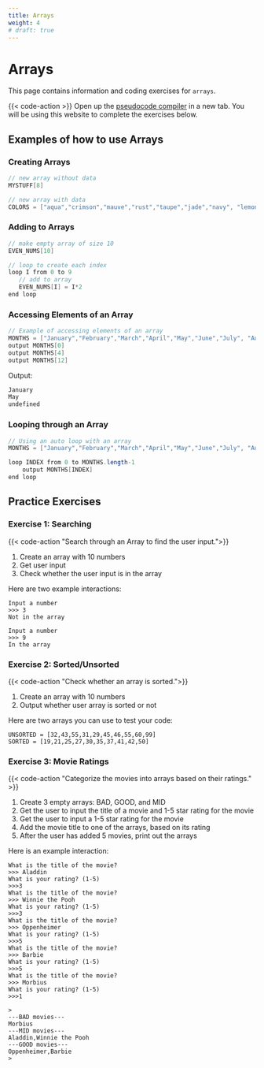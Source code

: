 ```yaml
---
title: Arrays
weight: 4
# draft: true
---
```

# Arrays

This page contains information and coding exercises for `arrays`.

{{< code-action >}} Open up the [pseudocode compiler](http://ibcomp.fis.edu/pseudocode/pcode.html) in a new tab. You will be using this website to complete the exercises below.


## Examples of how to use Arrays

### Creating Arrays
```java
// new array without data
MYSTUFF[8]

// new array with data
COLORS = ["aqua","crimson","mauve","rust","taupe","jade","navy", "lemon"]
```

### Adding to Arrays
```java
// make empty array of size 10
EVEN_NUMS[10]

// loop to create each index
loop I from 0 to 9
   // add to array
   EVEN_NUMS[I] = I*2
end loop
```


### Accessing Elements of an Array
```java
// Example of accessing elements of an array
MONTHS = ["January","February","March","April","May","June","July", "August", "September","October","November","December"]
output MONTHS[0]
output MONTHS[4]
output MONTHS[12]
```

Output:

```java
January
May
undefined
```
### Looping through an Array

```java
// Using an auto loop with an array
MONTHS = ["January","February","March","April","May","June","July", "August", "September","October","November","December"]

loop INDEX from 0 to MONTHS.length-1
    output MONTHS[INDEX]
end loop
```

## Practice Exercises


### Exercise 1: Searching

{{< code-action "Search through an Array to find the user input.">}} 
  1. Create an array with 10 numbers
  2. Get user input
  3. Check whether the user input is in the array

Here are two example interactions:

```shell
Input a number
>>> 3
Not in the array
```

```shell
Input a number
>>> 9
In the array
```

### Exercise 2: Sorted/Unsorted

{{< code-action "Check whether an array is sorted.">}} 
1. Create an array with 10 numbers
2. Output whether user array is sorted or not 

Here are two arrays you can use to test your code:
```shell
UNSORTED = [32,43,55,31,29,45,46,55,60,99]
SORTED = [19,21,25,27,30,35,37,41,42,50]
```

### Exercise 3: Movie Ratings

{{< code-action "Categorize the movies into arrays based on their ratings." >}} 
  1. Create 3 empty arrays: BAD, GOOD, and MID
  2. Get the user to input the title of a movie and 1-5 star rating for the movie
  3. Get the user to input a 1-5 star rating for the movie
  4. Add the movie title to one of the arrays, based on its rating
  5. After the user has added 5 movies, print out the arrays

Here is an example interaction:
```shell
What is the title of the movie?
>>> Aladdin
What is your rating? (1-5)
>>>3
What is the title of the movie?
>>> Winnie the Pooh
What is your rating? (1-5)
>>>3
What is the title of the movie?
>>> Oppenheimer
What is your rating? (1-5)
>>>5
What is the title of the movie?
>>> Barbie
What is your rating? (1-5)
>>>5
What is the title of the movie?
>>> Morbius
What is your rating? (1-5)
>>>1
```
```shell
>
---BAD movies---
Morbius
---MID movies---
Aladdin,Winnie the Pooh
---GOOD movies---
Oppenheimer,Barbie
>
```